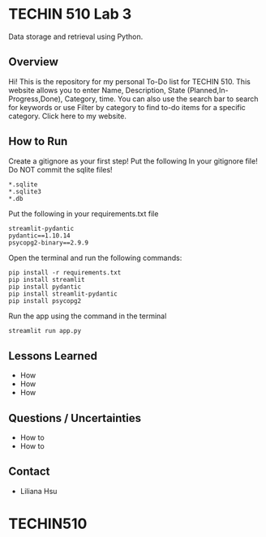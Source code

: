 # TECHIN 510 Lab 3

Data storage and retrieval using Python.

## Overview
Hi! This is the repository for my personal To-Do list for TECHIN 510. This website allows you to enter Name, Description, State (Planned,In-Progress,Done), Category, time. You can also use the search bar to search for keywords or use Filter by category to find to-do items for a specific category. Click here to my website.

## How to Run
Create a gitignore as your first step! Put the following In your gitignore file! Do NOT commit the sqlite files!
```
*.sqlite
*.sqlite3
*.db
```

Put the following in your requirements.txt file
```
streamlit-pydantic
pydantic==1.10.14
psycopg2-binary==2.9.9
```

Open the terminal and run the following commands:
```    
pip install -r requirements.txt 
pip install streamlit
pip install pydantic
pip install streamlit-pydantic
pip install psycopg2
```

Run the app using the command in the terminal
```bash
streamlit run app.py
```

## Lessons Learned

- How 
- How 
- How 

## Questions / Uncertainties

- How to 
- How to 


## Contact

- Liliana Hsu
# TECHIN510
